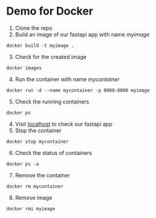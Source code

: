 # Demo for Docker 

1. Clone the repo
2. Build an image of our fastapi app with name *myimage*
```
docker build -t myimage .
```
3. Check for the created image 
```
docker images
```
4. Run the container with name *mycontainer*
```
docker run -d --name mycontainer -p 8000:8000 myimage
```
5. Check the running containers
```
docker ps
```
4. Visit [localhost](http://localhost:8000) to check our fastapi app
5. Stop the container
```
docker stop mycontainer
```
6. Check the status of containers
```
docker ps -a
```
7. Remove the container
```
docker rm mycontainer
```
8. Remove image
```
docker rmi myimage
```
